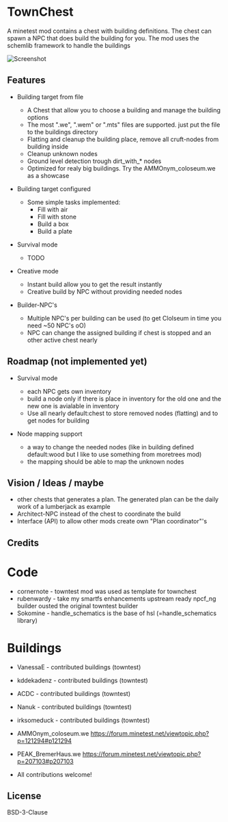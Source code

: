 # TownChest

A minetest mod contains a chest with building definitions. The chest can spawn a NPC that does build the building for you.
The mod uses the schemlib framework to handle the buildings

![Screenshot](https://raw.github.com/bell07/minetest-townchest/master/screenshot.png)

## Features

- Building target from file
  - A Chest that allow you to choose a building and manage the building options
  - The most ".we", ".wem" or ".mts" files are supported. just put the file to the buildings directory
  - Flatting and cleanup the building place, remove all cruft-nodes from building inside
  - Cleanup unknown nodes
  - Ground level detection trough dirt_with_* nodes
  - Optimized for realy big buildings. Try the AMMOnym_coloseum.we as a showcase

- Building target configured
  - Some simple tasks implemented:
    - Fill with air
    - Fill with stone
    - Build a box
    - Build a plate

- Survival mode
  - TODO

- Creative mode
  - Instant build allow you to get the result instantly
  - Creative build by NPC without providing needed nodes

- Builder-NPC's
  - Multiple NPC's per building can be used (to get Clolseum in time you need ~50 NPC's oO)
  - NPC can change the assigned building if chest is stopped and an other active chest nearly

## Roadmap (not implemented yet)
- Survival mode
  - each NPC gets own inventory
  - build a node only if there is place in inventory for the old one and the new one is avialable in inventory
  - Use all nearly default:chest to store removed nodes (flatting) and to get nodes for building

- Node mapping support
  - a way to change the needed nodes (like in building defined default:wood but I like to use something from moretrees mod)
  - the mapping should be able to map the unknown nodes


## Vision / Ideas / maybe
- other chests that generates a plan. The generated plan can be the daily work of a lumberjack as example
- Architect-NPC instead of the chest to coordinate the build
- Interface (API) to allow other mods create own "Plan coordinator"'s

## Credits

# Code
- cornernote - towntest mod was used as template for townchest
- rubenwardy - take my smartfs enhancements upstream ready
               npcf_ng builder ousted the original towntest builder
- Sokomine   - handle_schematics is the base of hsl (=handle_schematics library)

# Buildings
- VanessaE - contributed buildings (towntest)
- kddekadenz - contributed buildings (towntest)
- ACDC - contributed buildings (towntest)
- Nanuk - contributed buildings (towntest) 
- irksomeduck - contributed buildings (towntest)
- AMMOnym_coloseum.we https://forum.minetest.net/viewtopic.php?p=121294#p121294
- PEAK_BremerHaus.we  https://forum.minetest.net/viewtopic.php?p=207103#p207103

- All contributions welcome!


## License 
BSD-3-Clause
